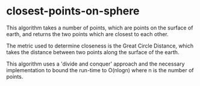 # closest-points-on-sphere

This algorithm takes a number of points, which are points on the surface of earth, and returns the two points which are closest to each other.

The metric used to determine closeness is the Great Circle Distance, which takes the distance between two points along the surface of the earth.

This algorithm uses a 'divide and conquer' approach and the necessary implementation to bound the run-time to O(nlogn) where n is the number of points.
